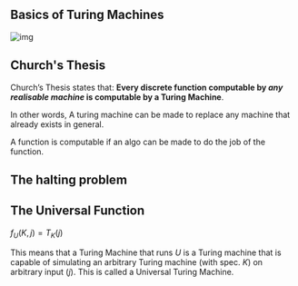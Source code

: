 ## Basics of Turing Machines

![img](https://dropbox.com/s/n41r5z8o2p5dpea/tmeg.png?raw=1 "img")

## Church's Thesis

Church’s Thesis states that: **Every discrete function computable by *any realisable machine* is computable by a Turing Machine**.

In other words, A turing machine can be made to replace any machine that already exists in general.

A function is computable if an algo can be made to do the job of the function.

## The halting problem

## The Universal Function

$f_U (K,j) = T_K(j)$

This means that a Turing Machine that runs $U$ is a Turing machine that is capable of simulating an arbitrary Turing machine (with spec. $K$) on arbitrary input ($j$). This is called a Universal Turing Machine.